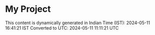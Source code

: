 # My Project

This content is dynamically generated in Indian Time (IST): 2024-05-11 16:41:21 IST
Converted to UTC: 2024-05-11 11:11:21 UTC
